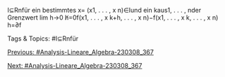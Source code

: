 I⊆Rnfür ein bestimmtes x= (x1, . . . , x n)∈Iund ein kaus1, . . . , nder Grenzwert
lim
h→0
h̸=0f(x1, . . . , x k+h, . . . , x n)−f(x1, . . . , x k, . . . , x n)
h=∂f

   Tags & Topics:
   #I⊆Rnfür

[Previous: #Analysis-Lineare_Algebra-230308_367](Analysis-Lineare_Algebra-230308_367.md)

[Next: #Analysis-Lineare_Algebra-230308_367](Analysis-Lineare_Algebra-230308_367.md)